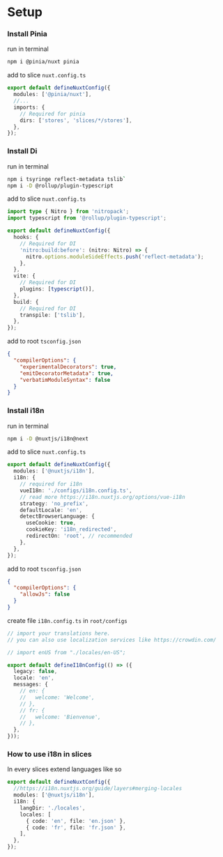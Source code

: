 # Setup

### Install Pinia

run in terminal

```bash
npm i @pinia/nuxt pinia
```

add to slice `nuxt.config.ts`

```ts
export default defineNuxtConfig({
  modules: ['@pinia/nuxt'],
  //...
  imports: {
    // Required for pinia
    dirs: ['stores', 'slices/*/stores'],
  },
});
```

### Install Di

run in terminal

```bash
npm i tsyringe reflect-metadata tslib`
npm i -D @rollup/plugin-typescript
```

add to slice `nuxt.config.ts`

```ts
import type { Nitro } from 'nitropack';
import typescript from '@rollup/plugin-typescript';

export default defineNuxtConfig({
  hooks: {
    // Required for DI
    'nitro:build:before': (nitro: Nitro) => {
      nitro.options.moduleSideEffects.push('reflect-metadata');
    },
  },
  vite: {
    // Required for DI
    plugins: [typescript()],
  },
  build: {
    // Required for DI
    transpile: ['tslib'],
  },
});
```

add to root `tsconfig.json`

```json
{
  "compilerOptions": {
    "experimentalDecorators": true,
    "emitDecoratorMetadata": true,
    "verbatimModuleSyntax": false
  }
}
```

### Install i18n

run in terminal

```bash
npm i -D @nuxtjs/i18n@next
```

add to slice `nuxt.config.ts`

```ts
export default defineNuxtConfig({
  modules: ['@nuxtjs/i18n'],
  i18n: {
    // required for i18n
    vueI18n: './configs/i18n.config.ts',
    // read more https://i18n.nuxtjs.org/options/vue-i18n
    strategy: 'no_prefix',
    defaultLocale: 'en',
    detectBrowserLanguage: {
      useCookie: true,
      cookieKey: 'i18n_redirected',
      redirectOn: 'root', // recommended
    },
  },
});
```

add to root `tsconfig.json`

```json
{
  "compilerOptions": {
    "allowJs": false
  }
}
```

create file `i18n.config.ts` in `root/configs`

```ts
// import your translations here.
// you can also use localization services like https://crowdin.com/

// import enUS from "./locales/en-US";

export default defineI18nConfig(() => ({
  legacy: false,
  locale: 'en',
  messages: {
    // en: {
    //   welcome: 'Welcome',
    // },
    // fr: {
    //   welcome: 'Bienvenue',
    // },
  },
}));
```

### How to use i18n in slices

In every slices extend languages like so

```ts
export default defineNuxtConfig({
  //https://i18n.nuxtjs.org/guide/layers#merging-locales
  modules: ['@nuxtjs/i18n'],
  i18n: {
    langDir: './locales',
    locales: [
      { code: 'en', file: 'en.json' },
      { code: 'fr', file: 'fr.json' },
    ],
  },
});
```
